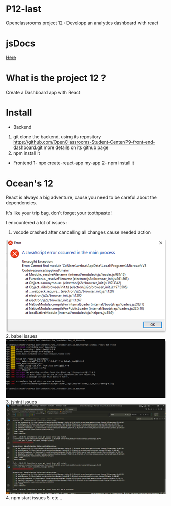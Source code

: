 # P12-last
Openclassrooms project 12 : Developp an analytics dashboard with react

# jsDocs
[Here](https://jsr029.github.io/P12-last/Rakotonirina_JeanSebastien_12_0162022/docs/)

# What is the project 12 ?
Create a Dashboard app with React

# Install
- Backend

1. git clone the backend, using its repository https://github.com/OpenClassrooms-Student-Center/P9-front-end-dashboard.git more details on its github page
2. npm install it

- Frontend
1- npx create-react-app my-app
2- npm install it

# Ocean's 12
React is always a big adventure, cause you need to be careful about the dependencies. 

It's like your trip bag, don't forget your toothpaste !

I encountered a lot of issues :
1. vscode crashed after cancelling all changes cause needed action
<div><img src="https://github.com/jsr029/P12-last/blob/master/vscode%20error.PNG" alt="vscode crashing image" /></div> 
2. babel issues
<div><img src="https://github.com/jsr029/P12-last/blob/master/babelIssue.PNG" alt="babel issues" /></div>
3. jshint issues <div><img src="https://github.com/jsr029/P12-last/blob/master/jshintIssues.PNG" alt="jshint issue" /></div>
4. npm start issues
5. etc...

